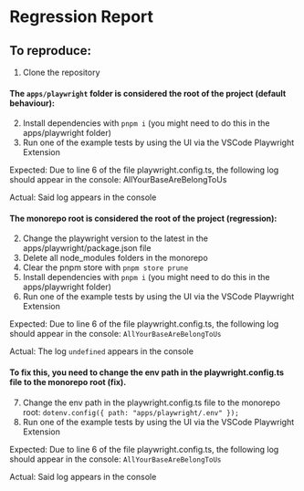 # Regression Report

## To reproduce:

1. Clone the repository

#### The `apps/playwright` folder is considered the root of the project (default behaviour):

2.  Install dependencies with `pnpm i` (you might need to do this in the apps/playwright folder)
3.  Run one of the example tests by using the UI via the VSCode Playwright Extension

Expected: Due to line 6 of the file playwright.config.ts, the following log should appear in the console: AllYourBaseAreBelongToUs

Actual: Said log appears in the console

#### The monorepo root is considered the root of the project (regression):

2.  Change the playwright version to the latest in the apps/playwright/package.json file
3.  Delete all node_modules folders in the monorepo
4.  Clear the pnpm store with `pnpm store prune`
5.  Install dependencies with `pnpm i` (you might need to do this in the apps/playwright folder)
6.  Run one of the example tests by using the UI via the VSCode Playwright Extension

Expected: Due to line 6 of the file playwright.config.ts, the following log should appear in the console: `AllYourBaseAreBelongToUs`

Actual: The log `undefined` appears in the console

#### To fix this, you need to change the env path in the playwright.config.ts file to the monorepo root (fix).

7.  Change the env path in the playwright.config.ts file to the monorepo root: `dotenv.config({ path: "apps/playwright/.env" });`
8.  Run one of the example tests by using the UI via the VSCode Playwright Extension

Expected: Due to line 6 of the file playwright.config.ts, the following log should appear in the console: `AllYourBaseAreBelongToUs`

Actual: Said log appears in the console
